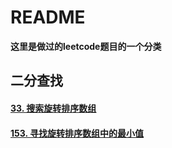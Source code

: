 # README

**这里是做过的leetcode题目的一个分类**

## 二分查找

#### [33. 搜索旋转排序数组](https://leetcode-cn.com/problems/search-in-rotated-sorted-array/)

#### [153. 寻找旋转排序数组中的最小值](https://leetcode-cn.com/problems/find-minimum-in-rotated-sorted-array/)